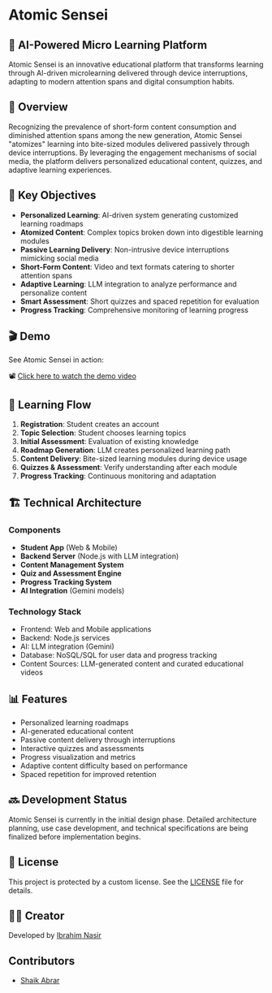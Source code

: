 # Atomic Sensei

## 🧠 AI-Powered Micro Learning Platform

Atomic Sensei is an innovative educational platform that transforms learning through AI-driven microlearning delivered through device interruptions, adapting to modern attention spans and digital consumption habits.

## 🌟 Overview

Recognizing the prevalence of short-form content consumption and diminished attention spans among the new generation, Atomic Sensei "atomizes" learning into bite-sized modules delivered passively through device interruptions. By leveraging the engagement mechanisms of social media, the platform delivers personalized educational content, quizzes, and adaptive learning experiences.

## 🎯 Key Objectives

- **Personalized Learning**: AI-driven system generating customized learning roadmaps
- **Atomized Content**: Complex topics broken down into digestible learning modules
- **Passive Learning Delivery**: Non-intrusive device interruptions mimicking social media
- **Short-Form Content**: Video and text formats catering to shorter attention spans
- **Adaptive Learning**: LLM integration to analyze performance and personalize content
- **Smart Assessment**: Short quizzes and spaced repetition for evaluation
- **Progress Tracking**: Comprehensive monitoring of learning progress

## 🎬 Demo

See Atomic Sensei in action:

📽️ [Click here to watch the demo video](./demo.mp4)


## 🔄 Learning Flow

1. **Registration**: Student creates an account
2. **Topic Selection**: Student chooses learning topics
3. **Initial Assessment**: Evaluation of existing knowledge
4. **Roadmap Generation**: LLM creates personalized learning path
5. **Content Delivery**: Bite-sized learning modules during device usage
6. **Quizzes & Assessment**: Verify understanding after each module
7. **Progress Tracking**: Continuous monitoring and adaptation

## 🏗️ Technical Architecture

### Components

- **Student App** (Web & Mobile)
- **Backend Server** (Node.js with LLM integration)
- **Content Management System**
- **Quiz and Assessment Engine**
- **Progress Tracking System**
- **AI Integration** (Gemini models)

### Technology Stack

- Frontend: Web and Mobile applications
- Backend: Node.js services
- AI: LLM integration (Gemini)
- Database: NoSQL/SQL for user data and progress tracking
- Content Sources: LLM-generated content and curated educational videos

## 📊 Features

- Personalized learning roadmaps
- AI-generated educational content
- Passive content delivery through interruptions
- Interactive quizzes and assessments
- Progress visualization and metrics
- Adaptive content difficulty based on performance
- Spaced repetition for improved retention

## 🔜 Development Status

Atomic Sensei is currently in the initial design phase. Detailed architecture planning, use case development, and technical specifications are being finalized before implementation begins.

## 📜 License

This project is protected by a custom license. See the [LICENSE](LICENSE) file for details.

## 👨‍💻 Creator

Developed by [Ibrahim Nasir](mailto:mibrahimnasir.engineer@gmail.com)

## Contributors
 - [Shaik Abrar](mailto:skabrar.engineer@gmail.com)

